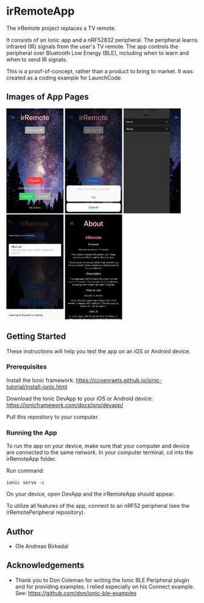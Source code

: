 # irRemoteApp

The irRemote project replaces a TV remote.


It consists of an Ionic app and a nRF52832 peripheral. The peripheral learns infrared (IR) signals from the user's TV remote. The app controls the peripheral over Bluetooth Low Energy (BLE), including when to learn and when to send IR signals.


This is a proof-of-concept, rather than a product to bring to market. It was created as a coding example for LaunchCode.

## Images of App Pages

<p>
  <img width="150" height="275" src="images/learnIRCode.jpg">
  <img width="150" height="275" src="images/confirm.jpg">
  <img width="150" height="275" src="images/sideMenu.jpg">
  <img width="150" height="275" src="images/scan.jpg">
  <img width="150" height="275" src="images/aboutPage.jpg">
</p>


## Getting Started

These instructions will help you test the app on an iOS or Android device.


### Prerequisites

Install the Ionic framework: https://ccoenraets.github.io/ionic-tutorial/install-ionic.html

Download the Ionic DevApp to your iOS or Android device: https://ionicframework.com/docs/pro/devapp/

Pull this repository to your computer.


### Running the App

To run the app on your device, make sure that your computer and device are connected to the same network. In your computer terminal, cd into the irRemoteApp folder.

Run command:

```
ionic serve -c
```

On your device, open DevApp and the irRemoteApp should appear.

To utilize all features of the app, connect to an nRF52 peripheral (see the irRemotePeripheral repository).


## Author
- Ole Andreas Birkedal

## Acknowledgements
- Thank you to Don Coleman for writing the Ionic BLE Peripheral plugin and for providing examples. I relied especially on his Connect example. See: https://github.com/don/ionic-ble-examples

